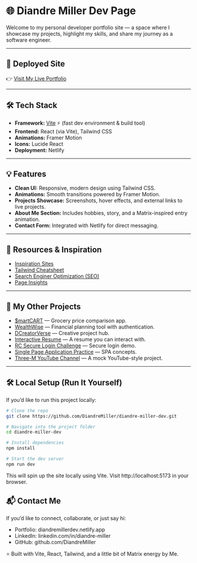 # 🌐 Diandre Miller Dev Page

Welcome to my personal developer portfolio site — a space where I showcase my projects, highlight my skills, and share my journey as a software engineer.

---

## 🚀 Deployed Site
👉 [Visit My Live Portfolio](https://diandremillerdev.netlify.app/)

---

## 🛠️ Tech Stack
- **Framework:** [Vite](https://vitejs.dev/) ⚡ (fast dev environment & build tool)
- **Frontend:** React (via Vite), Tailwind CSS
- **Animations:** Framer Motion
- **Icons:** Lucide React
- **Deployment:** Netlify

---

## 💡 Features
- **Clean UI:** Responsive, modern design using Tailwind CSS.
- **Animations:** Smooth transitions powered by Framer Motion.
- **Projects Showcase:** Screenshots, hover effects, and external links to live projects.
- **About Me Section:** Includes hobbies, story, and a Matrix-inspired entry animation.
- **Contact Form:** Integrated with Netlify for direct messaging.

---

## 🎨 Resources & Inspiration
- [Inspiration Sites](https://www.sitepoint.com/how-to-build-a-stunning-portfolio-website-as-a-web-developer/)  
- [Tailwind Cheatsheet](https://nerdcave.com/tailwind-cheat-sheet)
- [Search Enginer Optimization (SEO)](https://developers.google.com/search/docs/fundamentals/seo-starter-guide?utm_source)
- [Page Insights](https://pagespeed.web.dev/)
---

## 📂 My Other Projects
- [$martCART](https://smrtcart.netlify.app/) — Grocery price comparison app.  
- [WealthWise](https://wealthwisefinancialplanner.netlify.app/) — Financial planning tool with authentication.  
- [DCreatorVerse](https://dcreatorverse.netlify.app/) — Creative project hub.  
- [Interactive Resume](https://diandremillerinteractiveresume.netlify.app/) — A resume you can interact with.  
- [RC Secure Login Challenge](https://rc-secure-login-front-end.netlify.app/) — Secure login demo.  
- [Single Page Application Practice](https://single-page-application-practice.netlify.app/) — SPA concepts.  
- [Three-M YouTube Channel](https://three-m-youtube.netlify.app/) — A mock YouTube-style project.  

---

## 🛠️ Local Setup (Run It Yourself)

If you’d like to run this project locally:

```bash
# Clone the repo
git clone https://github.com/DiandreMiller/diandre-miller-dev.git

# Navigate into the project folder
cd diandre-miller-dev

# Install dependencies
npm install

# Start the dev server
npm run dev
```

This will spin up the site locally using Vite. Visit http://localhost:5173 in your browser.

## 📬 Contact Me

If you’d like to connect, collaborate, or just say hi:
- Portfolio: diandremillerdev.netlify.app
- LinkedIn: linkedin.com/in/diandre-miller
- GitHub: github.com/DiandreMiller

⭐️ Built with Vite, React, Tailwind, and a little bit of Matrix energy by Me.

